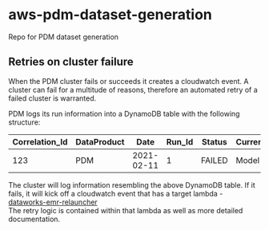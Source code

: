 # aws-pdm-dataset-generation
Repo for PDM dataset generation

## Retries on cluster failure

When the PDM cluster fails or succeeds it creates a cloudwatch event. A cluster can fail for a multitude of reasons, therefore 
an automated retry of a failed cluster is warranted.   

PDM logs its run information into a DynamoDB table with the following structure:  

| Correlation_Id | DataProduct |    Date    | Run_Id | Status | CurrentStep | TimeToExist | Cluster_Id |   S3_Prefix   |
|----------------|-------------|------------|--------|--------|-------------|-------------|------------|---------------|
|      123       |     PDM     | 2021-02-11 |    1   | FAILED |    Model    |             | j-1SM0GDS5 | path_to_data/ |   
    
The cluster will log information resembling the above DynamoDB table. If it fails, it will kick off a cloudwatch event that has a target lambda - [dataworks-emr-relauncher](https://github.com/dwp/dataworks-emr-relauncher)   
The retry logic is contained within that lambda as well as more detailed documentation. 
